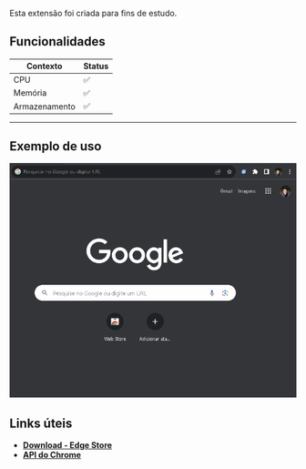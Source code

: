 Esta extensão foi criada para fins de estudo.

## Funcionalidades

| Contexto      | Status |
|---------------|--------|
| CPU           | ✅     |
| Memória       | ✅     |
| Armazenamento | ✅     |

---

## Exemplo de uso

![Exemplo de uso](./docs/ex-major-version.gif)

## Links úteis
- [**Download - Edge Store**](https://microsoftedge.microsoft.com/addons/detail/info-pc/nnbhlknkmecgeefbcifgnimlkmmfehbp)
- [**API do Chrome**](https://developer.chrome.com/docs/extensions/reference/)

